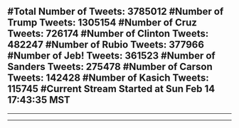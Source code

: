 #Total Number of Tweets: 3785012 
#Number of Trump Tweets: 1305154
#Number of Cruz Tweets: 726174
#Number of Clinton Tweets: 482247
#Number of Rubio Tweets: 377966
#Number of Jeb! Tweets: 361523
#Number of Sanders Tweets: 275478
#Number of Carson Tweets: 142428
#Number of Kasich Tweets: 115745
#Current Stream Started at Sun Feb 14 17:43:35 MST
---
---
---
